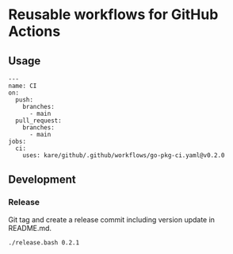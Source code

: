 # Reusable workflows for GitHub Actions

## Usage
```
---
name: CI
on:
  push:
    branches:
      - main
  pull_request:
    branches:
      - main
jobs:
  ci:
    uses: kare/github/.github/workflows/go-pkg-ci.yaml@v0.2.0
```

## Development
### Release
Git tag and create a release commit including version update in README.md.
```bash
./release.bash 0.2.1
```
